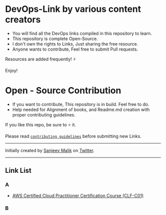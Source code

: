# DevOps-Link by various content creators

* You will find all the DevOps links compiled in this repository to learn.
* This repository is complete Open-Source.
* I don't own the rights to Links, Just sharing the free resource.
* Anyone wants to contribute, Feel free to submit Pull requests.

Resources are added frequently! ⚡

Enjoy!

# Open - Source Contribution

* If you want to contribute, This repository is in build. Feel free to do.
* Help needed for Alignment of books, and Readme.md creation with proper contributing guidelines.

If you like this repo, be sure to ⭐ it.

Please read [`contributing guidelines`](./CONTRIBUTING.md) before submitting new Links.

--- 

Initially created by [Sanjeev Malik](https://github.com/HUMBL3B33) on [Twitter](https://twitter.com/knowsanju).

---

## Link List

### A

* [AWS Certified Cloud Practitioner Certification Course (CLF-C01)](https://www.youtube.com/watch?v=SOTamWNgDKc&ab_channel=freeCodeCamp.org) 
<!---
* [Ansible for DevOps](/none%202.pdf)
* [Ansible Playbook Creds Practices](/Ansible-playbook-creds.pdf)
* [Api Driven DevOps](/Api-driven-devops.pdf) 
* [Application Lifecycle on AWS](/Application%20Lifecycle%20on%20AWS.pdf) 
* [AWS CLI Ebook](/Aws-cli%20ebook.pdf) 
* [Azure DevOps](/Azure%20DevOps.pdf) 
* [Azure Fundamentals](/Azure%20Fundamentals.pdf) 
-->
### B